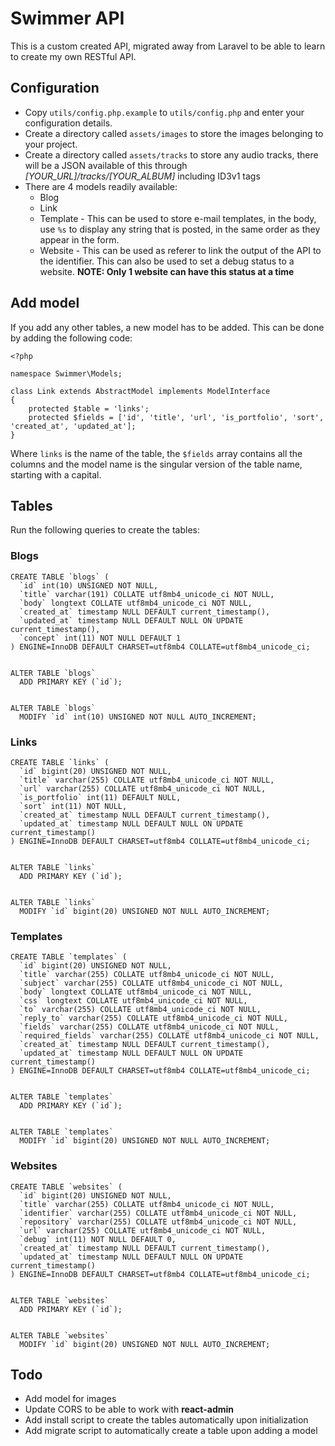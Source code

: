 # Swimmer API

This is a custom created API, migrated away from Laravel to be able to learn to create my own RESTful API.


## Configuration

* Copy `utils/config.php.example` to `utils/config.php` and enter your configuration details.
* Create a directory called `assets/images` to store the images belonging to your project.
* Create a directory called `assets/tracks` to store any audio tracks, there will be a JSON available of this through *[YOUR_URL]/tracks/[YOUR_ALBUM]* including ID3v1 tags
* There are 4 models readily available:
  * Blog
  * Link
  * Template - This can be used to store e-mail templates, in the body, use `%s` to display any string that is posted, in the same order as they appear in the form.
  * Website - This can be used as referer to link the output of the API to the identifier. This can also be used to set a debug status to a website. **NOTE: Only 1 website can have this status at a time**


## Add model

If you add any other tables, a new model has to be added. This can be done by adding the following code:

```
<?php

namespace Swimmer\Models;

class Link extends AbstractModel implements ModelInterface
{
	protected $table = 'links';
	protected $fields = ['id', 'title', 'url', 'is_portfolio', 'sort', 'created_at', 'updated_at'];
}
```

Where `links` is the name of the table, the `$fields` array contains all the columns and the model name is the singular version of the table name, starting with a capital.


## Tables

Run the following queries to create the tables:

### Blogs

```
CREATE TABLE `blogs` (
  `id` int(10) UNSIGNED NOT NULL,
  `title` varchar(191) COLLATE utf8mb4_unicode_ci NOT NULL,
  `body` longtext COLLATE utf8mb4_unicode_ci NOT NULL,
  `created_at` timestamp NULL DEFAULT current_timestamp(),
  `updated_at` timestamp NULL DEFAULT NULL ON UPDATE current_timestamp(),
  `concept` int(11) NOT NULL DEFAULT 1
) ENGINE=InnoDB DEFAULT CHARSET=utf8mb4 COLLATE=utf8mb4_unicode_ci;


ALTER TABLE `blogs`
  ADD PRIMARY KEY (`id`);


ALTER TABLE `blogs`
  MODIFY `id` int(10) UNSIGNED NOT NULL AUTO_INCREMENT;
```

### Links
```
CREATE TABLE `links` (
  `id` bigint(20) UNSIGNED NOT NULL,
  `title` varchar(255) COLLATE utf8mb4_unicode_ci NOT NULL,
  `url` varchar(255) COLLATE utf8mb4_unicode_ci NOT NULL,
  `is_portfolio` int(11) DEFAULT NULL,
  `sort` int(11) NOT NULL,
  `created_at` timestamp NULL DEFAULT current_timestamp(),
  `updated_at` timestamp NULL DEFAULT NULL ON UPDATE current_timestamp()
) ENGINE=InnoDB DEFAULT CHARSET=utf8mb4 COLLATE=utf8mb4_unicode_ci;


ALTER TABLE `links`
  ADD PRIMARY KEY (`id`);


ALTER TABLE `links`
  MODIFY `id` bigint(20) UNSIGNED NOT NULL AUTO_INCREMENT;
```

### Templates
```
CREATE TABLE `templates` (
  `id` bigint(20) UNSIGNED NOT NULL,
  `title` varchar(255) COLLATE utf8mb4_unicode_ci NOT NULL,
  `subject` varchar(255) COLLATE utf8mb4_unicode_ci NOT NULL,
  `body` longtext COLLATE utf8mb4_unicode_ci NOT NULL,
  `css` longtext COLLATE utf8mb4_unicode_ci NOT NULL,
  `to` varchar(255) COLLATE utf8mb4_unicode_ci NOT NULL,
  `reply_to` varchar(255) COLLATE utf8mb4_unicode_ci NOT NULL,
  `fields` varchar(255) COLLATE utf8mb4_unicode_ci NOT NULL,
  `required_fields` varchar(255) COLLATE utf8mb4_unicode_ci NOT NULL,
  `created_at` timestamp NULL DEFAULT current_timestamp(),
  `updated_at` timestamp NULL DEFAULT NULL ON UPDATE current_timestamp()
) ENGINE=InnoDB DEFAULT CHARSET=utf8mb4 COLLATE=utf8mb4_unicode_ci;


ALTER TABLE `templates`
  ADD PRIMARY KEY (`id`);


ALTER TABLE `templates`
  MODIFY `id` bigint(20) UNSIGNED NOT NULL AUTO_INCREMENT;
```

### Websites
```
CREATE TABLE `websites` (
  `id` bigint(20) UNSIGNED NOT NULL,
  `title` varchar(255) COLLATE utf8mb4_unicode_ci NOT NULL,
  `identifier` varchar(255) COLLATE utf8mb4_unicode_ci NOT NULL,
  `repository` varchar(255) COLLATE utf8mb4_unicode_ci NOT NULL,
  `url` varchar(255) COLLATE utf8mb4_unicode_ci NOT NULL,
  `debug` int(11) NOT NULL DEFAULT 0,
  `created_at` timestamp NULL DEFAULT current_timestamp(),
  `updated_at` timestamp NULL DEFAULT NULL ON UPDATE current_timestamp()
) ENGINE=InnoDB DEFAULT CHARSET=utf8mb4 COLLATE=utf8mb4_unicode_ci;


ALTER TABLE `websites`
  ADD PRIMARY KEY (`id`);


ALTER TABLE `websites`
  MODIFY `id` bigint(20) UNSIGNED NOT NULL AUTO_INCREMENT;
```


## Todo

* Add model for images
* Update CORS to be able to work with **react-admin**
* Add install script to create the tables automatically upon initialization
* Add migrate script to automatically create a table upon adding a model